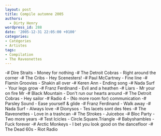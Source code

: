 ```yaml
---
layout: post
title: Compile automne 2005
authors:
  - Dirty Henry
wordpress_id: 288
date: '2005-12-31 22:05:00 +0100'
categories:
- Catégories
- Artistes
tags:
- Compilation
- The Raveonettes
---
```

-# Dire Straits - Money for nothing
-# The Detroit Cobras - Right around the corner
-# The Cribs - Hey Scenesters!
-# Paul McCartney - Fine line
-# Flamin Groovies - Shakin all over
-# Keren Ann - Ending song
-# Nada Surf - Your legs grow
-# Franz Ferdinand - Evil and a heathen
-# Liars - Mr your on fire Mr
-# Black Mountain - Don't run our hearts around
-# The Detroit Cobras - Hey sailor
-# Radio 4 - (No more room for) communication
-# Parsley Sound - Ease yourself & glide
-# Franz Ferdinand - Walk away
-# Nada Surf - Always love
-# Dionysos - Tes lacets sont des fées
-# The Raveonettes - Love in a trashcan
-# The Strokes - Juicebox
-# Bloc Party - Two more years
-# Test Icicles - Circle.Square.Triangle
-# Babyshambles - Fuck forever
-# Arctic Monkeys - I bet you look good on the dancefloor
-# The Dead 60s - Riot Radio
